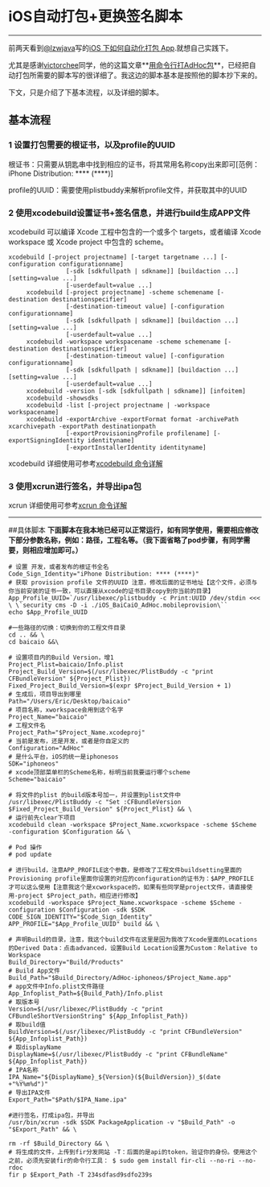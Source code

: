 # iOS自动打包+更换签名脚本
---
前两天看到[@lzwjava](http://weibo.com/u/1695406573?topnav=1&wvr=6&topsug=1&is_all=1)写的[iOS 下如何自动化打包 App](http://www.reviewcode.cn/article.html?reviewId=11).就想自己实践下。

尤其是感谢[victorchee](http://victorchee.github.io)同学，他的这篇文章**[用命令行打AdHoc包](http://victorchee.github.io/blog/package-adHoc-ipa/)**，已经把自动打包所需要的脚本写的很详细了。我这边的脚本基本是按照他的脚本抄下来的。

下文，只是介绍了下基本流程，以及详细的脚本。

## 基本流程
### 1 设置打包需要的根证书，以及profile的UUID
根证书：只需要从钥匙串中找到相应的证书，将其常用名称copy出来即可[范例：iPhone Distribution: **** (****)]

profile的UUID：需要使用plistbuddy来解析profile文件，并获取其中的UUID
### 2 使用xcodebuild设置证书+签名信息，并进行build生成APP文件
xcodebuild 可以编译 Xcode 工程中包含的一个或多个 targets，或者编译 Xcode workspace 或 Xcode project 中包含的 scheme。

```
xcodebuild [-project projectname] [-target targetname ...] [-configuration configurationname]
                [-sdk [sdkfullpath | sdkname]] [buildaction ...] [setting=value ...]
                [-userdefault=value ...]
     xcodebuild [-project projectname] -scheme schemename [-destination destinationspecifier]
                [-destination-timeout value] [-configuration configurationname]
                [-sdk [sdkfullpath | sdkname]] [buildaction ...] [setting=value ...]
                [-userdefault=value ...]
     xcodebuild -workspace workspacename -scheme schemename [-destination destinationspecifier]
                [-destination-timeout value] [-configuration configurationname]
                [-sdk [sdkfullpath | sdkname]] [buildaction ...] [setting=value ...]
                [-userdefault=value ...]
     xcodebuild -version [-sdk [sdkfullpath | sdkname]] [infoitem]
     xcodebuild -showsdks
     xcodebuild -list [-project projectname | -workspace workspacename]
     xcodebuild -exportArchive -exportFormat format -archivePath xcarchivepath -exportPath destinationpath
                [-exportProvisioningProfile profilename] [-exportSigningIdentity identityname]
                [-exportInstallerIdentity identityname]
```

xcodebuild 详细使用可参考[xcodebuild 命令详解](http://liuwei.so/post/2015/01/12/xcodebuild-%E5%91%BD%E4%BB%A4%E8%AF%A6%E8%A7%A3.html)

### 3 使用xcrun进行签名，并导出ipa包


xcrun 详细使用可参考[xcrun 命令详解](http://liuwei.so/post/2015/01/09/xcrun-%E5%91%BD%E4%BB%A4%E8%AF%A6%E8%A7%A3.html)


---
##具体脚本
**下面脚本在我本地已经可以正常运行，如有同学使用，需要相应修改下部分参数名称，例如：路径，工程名等。（我下面省略了pod步骤，有同学需要，则相应增加即可。）**

```
# 设置 开发，或者发布的根证书全名
Code_Sign_Identity="iPhone Distribution: **** (****)"
# 获取 provision profile 文件的UUID 注意，修改后面的证书地址【这个文件，必须与你当前安装的证书一致，可以直接从xcode的证书目录copy到你当前的目录】
App_Profile_UUID=`/usr/libexec/plistbuddy -c Print:UUID /dev/stdin <<< \ \`security cms -D -i ./iOS_BaiCaiO_AdHoc.mobileprovision\`` 
echo $App_Profile_UUID

#一些路径的切换：切换到你的工程文件目录
cd .. && \
cd baicaio &&\

# 设置项目内的Build Version，增1 
Project_Plist=baicaio/Info.plist
Project_Build_Version=$(/usr/libexec/PlistBuddy -c "print CFBundleVersion" ${Project_Plist})
Fixed_Project_Build_Version=$(expr $Project_Build_Version + 1)
# 生成后，项目导出到哪里
Path="/Users/Eric/Desktop/baicaio"
# 项目名称，xworkspace会用到这个名字
Project_Name="baicaio"
# 工程文件名
Project_Path="$Project_Name.xcodeproj"
# 当前是发布，还是开发，或者是你自定义的
Configuration="AdHoc"
# 是什么平台，iOS的统一是iphonesos
SDK="iphoneos"
# xcode顶部菜单栏的Scheme名称，标明当前我要运行哪个scheme
Scheme="baicaio"

# 将文件的plist 的build版本号加一，并设置到plist文件中
/usr/libexec/PlistBuddy -c "Set :CFBundleVersion $Fixed_Project_Build_Version" ${Project_Plist} && \
# 运行前先clear下项目
xcodebuild clean -workspace $Project_Name.xcworkspace -scheme $Scheme -configuration $Configuration && \

# Pod 操作
# pod update

# 进行build，注意APP_PROFILE这个参数，是修改了工程文件buildsetting里面的Provisioning profile里面你设置的对应的configuration的证书为：$APP_PROFILE 才可以这么使用【注意我这个是xcworkspace的，如果有些同学是project文件，请直接使用-project $Project_path，相应进行修改】
xcodebuild -workspace $Project_Name.xcworkspace -scheme $Scheme -configuration $Configuration -sdk $SDK CODE_SIGN_IDENTITY="$Code_Sign_Identity" APP_PROFILE="$App_Profile_UUID" build && \

# 声明Build的目录，注意，我这个build文件在这里是因为我改了Xcode里面的Locations的Derived Data：点击advanced，设置Build Location设置为Custom：Relative to Workspace
Build_Directory="Build/Products"
# Build App文件
Build_Path="$Build_Directory/AdHoc-iphoneos/$Project_Name.app"
# app文件中Info.plist文件路径
App_Infoplist_Path=${Build_Path}/Info.plist
# 取版本号
Version=$(/usr/libexec/PlistBuddy -c "print CFBundleShortVersionString" ${App_Infoplist_Path})
# 取build值
BuildVersion=$(/usr/libexec/PlistBuddy -c "print CFBundleVersion" ${App_Infoplist_Path})
# 取displayName
DisplayName=$(/usr/libexec/PlistBuddy -c "print CFBundleName" ${App_Infoplist_Path})
# IPA名称
IPA_Name="${DisplayName}_${Version}(${BuildVersion})_$(date +"%Y%m%d")"
# 导出IPA文件
Export_Path="$Path/$IPA_Name.ipa"

#进行签名，打成ipa包，并导出
/usr/bin/xcrun -sdk $SDK PackageApplication -v "$Build_Path" -o "$Export_Path" && \

rm -rf $Build_Directory && \
# 将生成的文件，上传到fir分发网站 -T：后面的是api的token，验证你的身份。使用这个之前，必须先安装fir的命令行工具： $ sudo gem install fir-cli --no-ri --no-rdoc
fir p $Export_Path -T 234sdfasd9sdfo239s
```